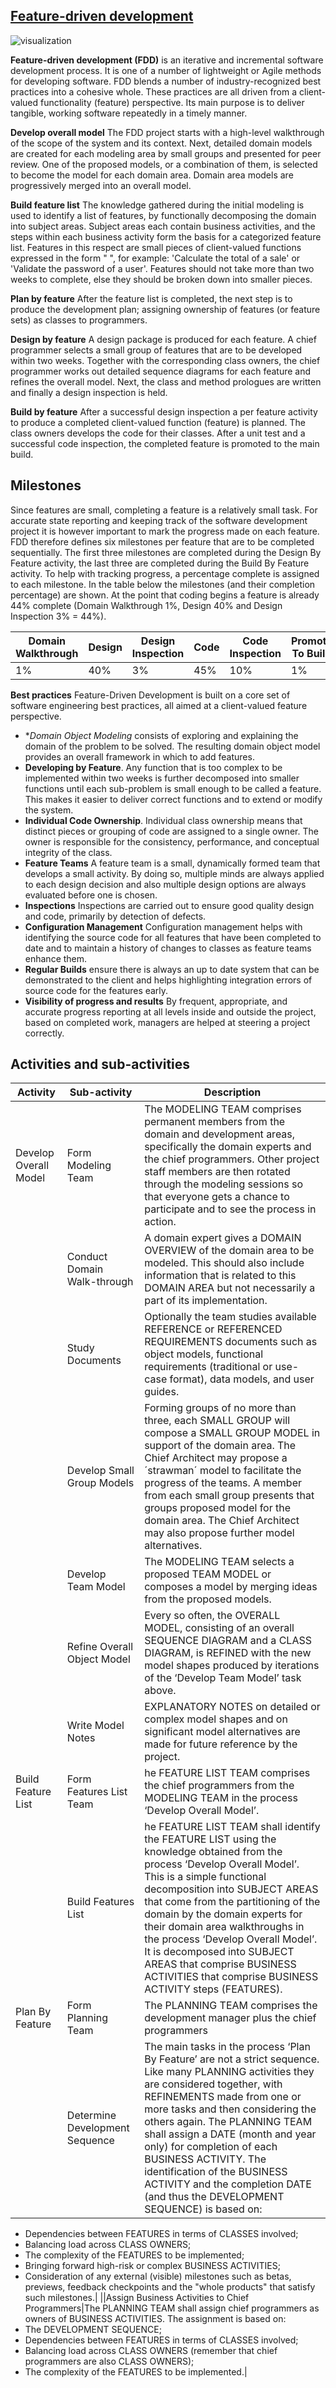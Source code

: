 [Feature-driven development](https://en.wikipedia.org/wiki/Feature-driven_development)
------------------------------------------
![visualization](https://upload.wikimedia.org/wikipedia/commons/9/99/Fdd_process_diagram.png)

**Feature-driven development (FDD)** is an iterative and incremental software development process. It is one of a number of lightweight or Agile methods for developing software. FDD blends a number of industry-recognized best practices into a cohesive whole. These practices are all driven from a client-valued functionality (feature) perspective. Its main purpose is to deliver tangible, working software repeatedly in a timely manner.

**Develop overall model**
The FDD project starts with a high-level walkthrough of the scope of the system and its context. Next, detailed domain models are created for each modeling area by small groups and presented for peer review. One of the proposed models, or a combination of them, is selected to become the model for each domain area. Domain area models are progressively merged into an overall model.

**Build feature list**
The knowledge gathered during the initial modeling is used to identify a list of features, by functionally decomposing the domain into subject areas. Subject areas each contain business activities, and the steps within each business activity form the basis for a categorized feature list. Features in this respect are small pieces of client-valued functions expressed in the form "<action> <result> <object>", for example: 'Calculate the total of a sale' or 'Validate the password of a user'. Features should not take more than two weeks to complete, else they should be broken down into smaller pieces.

**Plan by feature**
After the feature list is completed, the next step is to produce the development plan; assigning ownership of features (or feature sets) as classes to programmers.

**Design by feature**
A design package is produced for each feature. A chief programmer selects a small group of features that are to be developed within two weeks. Together with the corresponding class owners, the chief programmer works out detailed sequence diagrams for each feature and refines the overall model. Next, the class and method prologues are written and finally a design inspection is held.

**Build by feature**
After a successful design inspection a per feature activity to produce a completed client-valued function (feature) is planned. The class owners develops the code for their classes. After a unit test and a successful code inspection, the completed feature is promoted to the main build.

Milestones
------------------------------
Since features are small, completing a feature is a relatively small task. For accurate state reporting and keeping track of the software development project it is however important to mark the progress made on each feature. FDD therefore defines six milestones per feature that are to be completed sequentially. The first three milestones are completed during the Design By Feature activity, the last three are completed during the Build By Feature activity. To help with tracking progress, a percentage complete is assigned to each milestone. In the table below the milestones (and their completion percentage) are shown. At the point that coding begins a feature is already 44% complete (Domain Walkthrough 1%, Design 40% and Design Inspection 3% = 44%).



| Domain Walkthrough | Design |	Design Inspection |	Code |	Code Inspection |	Promote To Build |
|--------------------|--------|-------------------|------|------------------|------------------|
|         1%  	 		 |   40%  |         3%        | 45%  |        10%       |         1%       |

**Best practices**
Feature-Driven Development is built on a core set of software engineering best practices, all aimed at a client-valued feature perspective.

  - **Domain Object Modeling* consists of exploring and explaining the domain of the problem to be solved. The resulting domain object model provides an overall framework in which to add features.
  - **Developing by Feature**. Any function that is too complex to be implemented within two weeks is further decomposed into smaller functions until each sub-problem is small enough to be called a feature. This makes it easier to deliver correct functions and to extend or modify the system.
  - **Individual Code Ownership**.  Individual class ownership means that distinct pieces or grouping of code are assigned to a single owner. The owner is responsible for the consistency, performance, and conceptual integrity of the class.
  - **Feature Teams**  A feature team is a small, dynamically formed team that develops a small activity. By doing so, multiple minds are always applied to each design decision and also multiple design options are always evaluated before one is chosen.
  - **Inspections** Inspections are carried out to ensure good quality design and code, primarily by detection of defects.
  - **Configuration Management** Configuration management helps with identifying the source code for all features that have been completed to date and to maintain a history of changes to classes as feature teams enhance them.
  - **Regular Builds** ensure there is always an up to date system that can be demonstrated to the client and helps highlighting integration errors of source code for the features early.
  - **Visibility of progress and results** By frequent, appropriate, and accurate progress reporting at all levels inside and outside the project, based on completed work, managers are helped at steering a project correctly.
  
  Activities and sub-activities
  ----------------------------------------
  
| Activity               | Sub-activity |	Description      |
|------------------------|--------------|------------------|
|  Develop Overall Model |   Form Modeling Team           |        The MODELING TEAM comprises permanent members from the domain and development areas, specifically the domain experts and the chief programmers. Other project staff members are then rotated through the modeling sessions so that everyone gets a chance to participate and to see the process in action.          |
||Conduct Domain Walk-through|A domain expert gives a DOMAIN OVERVIEW of the domain area to be modeled. This should also include information that is related to this DOMAIN AREA but not necessarily a part of its implementation.|
||Study Documents|Optionally the team studies available REFERENCE or REFERENCED REQUIREMENTS documents such as object models, functional requirements (traditional or use-case format), data models, and user guides.|
||Develop Small Group Models|Forming groups of no more than three, each SMALL GROUP will compose a SMALL GROUP MODEL in support of the domain area. The Chief Architect may propose a ´strawman´ model to facilitate the progress of the teams. A member from each small group presents that groups proposed model for the domain area. The Chief Architect may also propose further model alternatives.|
||Develop Team Model|The MODELING TEAM selects a proposed TEAM MODEL or composes a model by merging ideas from the proposed models.|
||Refine Overall Object Model|Every so often, the OVERALL MODEL, consisting of an overall SEQUENCE DIAGRAM and a CLASS DIAGRAM, is REFINED with the new model shapes produced by iterations of the ‘Develop Team Model’ task above.|
||Write Model Notes|EXPLANATORY NOTES on detailed or complex model shapes and on significant model alternatives are made for future reference by the project.|
|Build Feature List|Form Features List Team|he FEATURE LIST TEAM comprises the chief programmers from the MODELING TEAM in the process ‘Develop Overall Model’.|
||Build Features List|he FEATURE LIST TEAM shall identify the FEATURE LIST using the knowledge obtained from the process ‘Develop Overall Model’. This is a simple functional decomposition into SUBJECT AREAS that come from the partitioning of the domain by the domain experts for their domain area walkthroughs in the process ‘Develop Overall Model’. It is decomposed into SUBJECT AREAS that comprise BUSINESS ACTIVITIES that comprise BUSINESS ACTIVITY steps (FEATURES).|
|Plan By Feature|Form Planning Team|The PLANNING TEAM comprises the development manager plus the chief programmers|
||Determine Development Sequence|The main tasks in the process ‘Plan By Feature’ are not a strict sequence. Like many PLANNING activities they are considered together, with REFINEMENTS made from one or more tasks and then considering the others again. The PLANNING TEAM shall assign a DATE (month and year only) for completion of each BUSINESS ACTIVITY. The identification of the BUSINESS ACTIVITY and the completion DATE (and thus the DEVELOPMENT SEQUENCE) is based on:
  - Dependencies between FEATURES in terms of CLASSES involved;
  - Balancing load across CLASS OWNERS;
  - The complexity of the FEATURES to be implemented;
  - Bringing forward high-risk or complex BUSINESS ACTIVITIES;
  - Consideration of any external (visible) milestones such as betas, previews, feedback checkpoints and the "whole products" that
  satisfy such milestones.|
||Assign Business Activities to Chief Programmers|The PLANNING TEAM shall assign chief programmers as owners of BUSINESS ACTIVITIES. The assignment is based on:
  - The DEVELOPMENT SEQUENCE;
  - Dependencies between FEATURES in terms of CLASSES involved;
  - Balancing load across CLASS OWNERS (remember that chief programmers are also CLASS OWNERS);
  - The complexity of the FEATURES to be implemented.|
